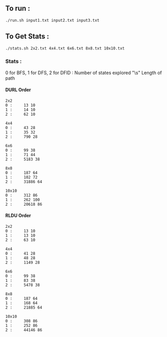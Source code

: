 ## To run : 

```bash
./run.sh input1.txt input2.txt input3.txt 
```

## To Get Stats :
```bash
./stats.sh 2x2.txt 4x4.txt 6x6.txt 8x8.txt 10x10.txt 
```

### Stats :

0 for BFS, 1 for DFS, 2 for DFID : Number of states explored "\s" Length of path

#### DURL Order


``` 
2x2
0 : 	13 10
1 : 	14 10
2 : 	62 10

4x4
0 : 	43 28
1 : 	35 32
2 : 	790 28

6x6
0 : 	99 38
1 : 	71 44
2 : 	5183 38

8x8
0 : 	187 64
1 : 	102 72
2 : 	31886 64

10x10
0 : 	312 86
1 : 	262 100
2 : 	20618 86
```

#### RLDU Order


```
2x2
0 : 	13 10
1 : 	13 10
2 : 	63 10

4x4
0 : 	41 28
1 : 	48 28
2 : 	1149 28

6x6
0 : 	99 38
1 : 	83 38
2 : 	5478 38

8x8
0 : 	187 64
1 : 	168 64
2 : 	21885 64

10x10
0 : 	308 86
1 : 	252 86
2 : 	44146 86
```
